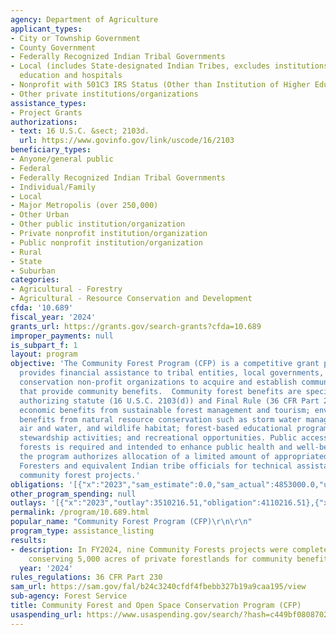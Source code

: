 ```yaml
---
agency: Department of Agriculture
applicant_types:
- City or Township Government
- County Government
- Federally Recognized Indian Tribal Governments
- Local (includes State-designated Indian Tribes, excludes institutions of higher
  education and hospitals
- Nonprofit with 501C3 IRS Status (Other than Institution of Higher Education)
- Other private institutions/organizations
assistance_types:
- Project Grants
authorizations:
- text: 16 U.S.C. &sect; 2103d.
  url: https://www.govinfo.gov/link/uscode/16/2103
beneficiary_types:
- Anyone/general public
- Federal
- Federally Recognized Indian Tribal Governments
- Individual/Family
- Local
- Major Metropolis (over 250,000)
- Other Urban
- Other public institution/organization
- Private nonprofit institution/organization
- Public nonprofit institution/organization
- Rural
- State
- Suburban
categories:
- Agricultural - Forestry
- Agricultural - Resource Conservation and Development
cfda: '10.689'
fiscal_year: '2024'
grants_url: https://grants.gov/search-grants?cfda=10.689
improper_payments: null
is_subpart_f: 1
layout: program
objective: 'The Community Forest Program (CFP) is a competitive grant program that
  provides financial assistance to tribal entities, local governments, and qualified
  conservation non-profit organizations to acquire and establish community forests
  that provide community benefits.  Community forest benefits are specified in the
  authorizing statute (16 U.S.C. 2103(d)) and Final Rule (36 CFR Part 230), including:
  economic benefits from sustainable forest management and tourism; environmental
  benefits from natural resource conservation such as storm water management, clean
  air and water, and wildlife habitat; forest-based educational programs, model forest
  stewardship activities; and recreational opportunities. Public access to the community
  forests is required and intended to enhance public health and well-being. In addition,
  the program authorizes allocation of a limited amount of appropriated funds to State
  Foresters and equivalent Indian tribe officials for technical assistance to implement
  community forest projects.'
obligations: '[{"x":"2023","sam_estimate":0.0,"sam_actual":4853000.0,"usa_spending_actual":4201000.0},{"x":"2024","sam_estimate":0.0,"sam_actual":6521998.0,"usa_spending_actual":5750324.5},{"x":"2025","sam_estimate":0.0,"sam_actual":5500000.0,"usa_spending_actual":1978839.01}]'
other_program_spending: null
outlays: '[{"x":"2023","outlay":3510216.51,"obligation":4110216.51},{"x":"2024","outlay":3527744.68,"obligation":6534000.0},{"x":"2025","outlay":250000.0,"obligation":2121000.0}]'
permalink: /program/10.689.html
popular_name: "Community Forest Program (CFP)\r\n\r\n"
program_type: assistance_listing
results:
- description: In FY2024, nine Community Forests projects were completed, permanently
    conserving 5,000 acres of private forestlands for community benefit.
  year: '2024'
rules_regulations: 36 CFR Part 230
sam_url: https://sam.gov/fal/b24c3240cfdf4fbebb327b19a9caa195/view
sub-agency: Forest Service
title: Community Forest and Open Space Conservation Program (CFP)
usaspending_url: https://www.usaspending.gov/search/?hash=c449bf0808702bf128a01001420a4ea4
---
```

